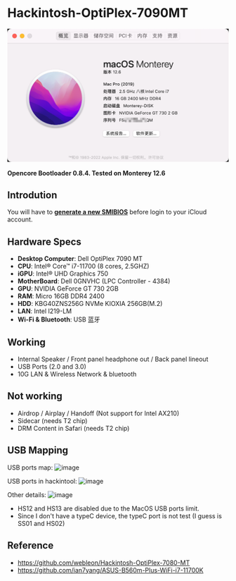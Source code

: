 # Hackintosh-OptiPlex-7090MT

![image](images/Overview.png)

**Opencore Bootloader 0.8.4. Tested on Monterey 12.6**



## Introdution
You will have to [**generate a new SMIBIOS**](https://github.com/corpnewt/GenSMBIOS) before login to your iCloud account.


## Hardware Specs
* **Desktop Computer**: Dell OptiPlex 7090 MT
* **CPU**:  Intel® Core™ i7-11700 (8 cores, 2.5GHZ)
* **iGPU**: Intel® UHD Graphics 750
* **MotherBoard**: Dell 0GNVHC (LPC Controller - 4384)
* **GPU**: NVIDIA GeForce GT 730 2GB
* **RAM**: Micro 16GB DDR4 2400
* **HDD**: KBG40ZNS256G NVMe KIOXIA 256GB(M.2)
* **LAN**: Intel I219-LM
* **Wi-Fi & Bluetooth**: USB 蓝牙



## Working
* Internal Speaker / Front panel headphone out / Back panel lineout
* USB Ports (2.0 and 3.0)
* 10G LAN & Wireless Network & bluetooth


## Not working
* Airdrop / Airplay /  Handoff (Not support for Intel AX210)
* Sidecar (needs T2 chip)
* DRM Content in Safari (needs T2 chip)


## USB Mapping
USB ports map:
![image](images/Dell_OptiPlex_7090MT.png)

USB ports in hackintool:
![image](images/Hacintool_Port.png)

Other details:
![image](images/Details.png)


* HS12 and HS13 are disabled due to the MacOS USB ports limit.
* Since I don't have a typeC device, the typeC port is not test (I guess is SS01 and HS02)

## Reference
* https://github.com/webleon/Hackintosh-OptiPlex-7080-MT
* https://github.com/ian7yang/ASUS-B560m-Plus-WiFi-i7-11700K

